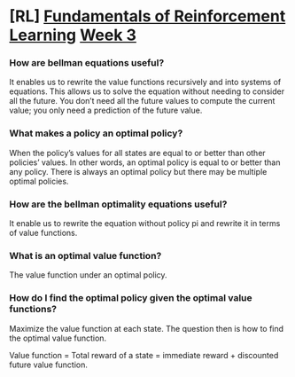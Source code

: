 # \[RL\] [Fundamentals of Reinforcement Learning](https://www.coursera.org/learn/fundamentals-of-reinforcement-learning/home/welcome) [Week 3](https://www.coursera.org/learn/fundamentals-of-reinforcement-learning/home/week/3)

### 

### How are bellman equations useful?

It enables us to rewrite the value functions recursively and into systems of equations. This allows us to solve the equation without needing to consider all the future. You don’t need all the future values to compute the current value; you only need a prediction of the future value.

### What makes a policy an optimal policy?

When the policy’s values for all states are equal to or better than other policies’ values. In other words, an optimal policy is equal to or better than any policy. There is always an optimal policy but there may be multiple optimal policies.

### How are the bellman optimality equations useful?

It enable us to rewrite the equation without policy pi and rewrite it in terms of value functions.

### What is an optimal value function?

The value function under an optimal policy.

### How do I find the optimal policy given the optimal value functions?

Maximize the value function at each state. The question then is how to find the optimal value function.

Value function = Total reward of a state = immediate reward + discounted future value function.
